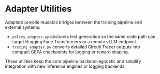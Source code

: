 # Adapter Utilities

Adapters provide reusable bridges between the training pipeline and external
systems:

- `policy_adapter.py` abstracts text generation so the same code path can
  target Hugging Face Transformers or a remote vLLM endpoint.
- `tracing_adapter.py` converts detailed Circuit Tracer outputs into compact
  GEPA checkpoints for logging or reward shaping.

These utilities keep the core pipeline backend-agnostic and simplify
integration with new inference engines or logging backends.
